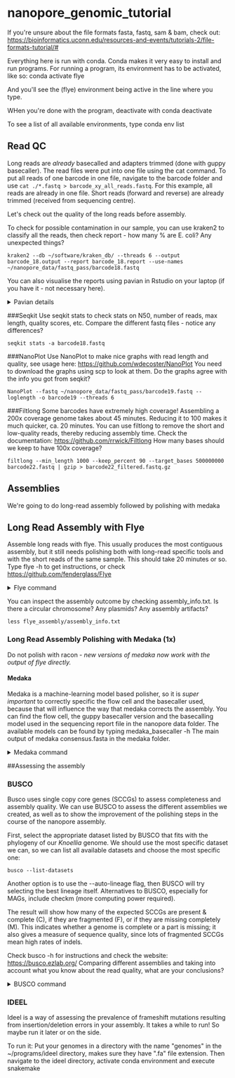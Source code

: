 # nanopore_genomic_tutorial

If you're unsure about the file formats fasta, fastq, sam & bam, check out: https://bioinformatics.uconn.edu/resources-and-events/tutorials-2/file-formats-tutorial/#

Everything here is run with conda. Conda makes it very easy to install and run programs. For running a program, its environment has to be activated, like so:
    conda activate flye

And you'll see the (flye) environment being active in the line where you type.

WHen you're done with the program, deactivate with
    conda deactivate

To see a list of all available environments, type
    conda env list

## Read QC
Long reads are *already* basecalled and adapters trimmed (done with guppy basecaller). The read files were put into one file using the cat command.
To put all reads of one barcode in one file, navigate to the barcode folder and use `cat ./*.fastq > barcode_xy_all_reads.fastq`. For this example, all reads are already in one file.
Short reads (forward and reverse) are already trimmed (received from sequencing centre). 

Let's check out the quality of the long reads before assembly.

To check for possible contamination in our sample, you can use kraken2 to classify all the reads, then check report - how many % are E. coli? Any unexpected things?

    kraken2 --db ~/software/kraken_db/ --threads 6 --output barcode_18.output --report barcode_18.report --use-names ~/nanopore_data/fastq_pass/barcode18.fastq

You can also visualise the reports using pavian in Rstudio on your laptop (if you have it - not necessary here).

<details>
<summary>Pavian details</summary>

Download report file. In RStudio type in

    pavian::runApp(port=5000) 
Then load the report file and visualise the plot in "Samples". We can see that there is some contamination with *Streptomyces* in the long reads file, but the short reads seem fine.
</details>

###Seqkit
Use seqkit stats to check stats on N50, number of reads, max length, quality scores, etc. Compare the different fastq files - notice any differences?

    seqkit stats -a barcode18.fastq

###NanoPlot
Use NanoPlot to make nice graphs with read length and quality, see usage here: https://github.com/wdecoster/NanoPlot
You need to download the graphs using scp to look at them. Do the graphs agree with the info you got from seqkit?

    NanoPlot --fastq ~/nanopore_data/fastq_pass/barcode19.fastq --loglength -o barcode19 --threads 6
    
###Filtlong
Some barcodes have extremely high coverage! Assembling a 200x coverage genome takes about 45 minutes. Reducing it to 100 makes it much quicker, ca. 20 minutes. You can use filtlong to remove the short and low-quality reads, thereby reducing assembly time. Check the documentation: https://github.com/rrwick/Filtlong
How many bases should we keep to have 100x coverage?

    filtlong --min_length 1000 --keep_percent 90 --target_bases 500000000 barcode22.fastq | gzip > barcode22_filtered.fastq.gz


## Assemblies
We're going to do  long-read assembly followed by polishing with medaka

## Long Read Assembly with Flye
Assemble long reads with flye. This usually produces the most contiguous assembly, but it still needs polishing both with long-read specific tools and with the short reads of the same sample. This should take 20 minutes or so. Type flye -h to get instructions, or check https://github.com/fenderglass/Flye

<details>
<summary>Flye command</summary>
    flye --threads 6 --genome-size 4m --nano-raw barcode18.fastq --out-dir barcode18
</details>

You can inspect the assembly outcome by checking assembly_info.txt. Is there a circular chromosome? Any plasmids? Any assembly artifacts?

    less flye_assembly/assembly_info.txt


### Long Read Assembly Polishing with Medaka (1x)

Do not polish with racon - _new versions of medaka now work with the output of flye directly._


#### Medaka
Medaka is a machine-learning model based polisher, so it is _super important_ to correctly specific the flow cell and the basecaller used, because that will influence the way that medaka corrects the assembly. You can find the flow cell, the guppy basecaller version and the basecalling model used in the sequencing report file in the nanopore data folder. The available models can be found by typing medaka_basecaller -h
The main output of medaka consensus.fasta in the medaka folder.

<details>
<summary>Medaka command</summary>
    medaka_consensus -m r941_min_hac_g507 -t 12 -i ~/outputs/filtlong/barcode18.fastq_filtered.fastq.gz -d ~/outputs/flye/barcode18/assembly.fasta -o barcode18_medaka
</details>

##Assessing the assembly

### BUSCO  
Busco uses single copy core genes (SCCGs) to assess completeness and assembly quality. We can use BUSCO to assess the different assemblies we created, as well as to show the improvement of the polishing steps in the course of the nanopore assembly.

First, select the appropriate dataset listed by BUSCO that fits with the phylogeny of our *Knoellia* genome. We should use the most specific dataset we can, so we can list all available datasets and choose the most specific one:

    busco --list-datasets
    
Another option is to use the --auto-lineage flag, then BUSCO will try selecting the best lineage itself. Alternatives to BUSCO, especially for MAGs, include checkm (more computing power required).

The result will show how many of the expected SCCGs are present & complete (C), if they are fragmented (F), or if they are missing completely (M). This indicates whether a genome is complete or a part is missing; it also gives a measure of sequence quality, since lots of fragmented SCCGs mean high rates of indels.

Check busco -h for instructions and check the website: https://busco.ezlab.org/
Comparing different assemblies and taking into account what you know about the read quality, what are your conclusions?

<details>
<summary>BUSCO command</summary>    
    
    busco -m genome -i ~/outputs/flye/barcode18/assembly.fasta -o barcode18_flye_only ---auto-lineage  -c 6
    busco -m genome -i ~/outputs/medaka/barcode18_medaka/consensus.fasta -o barcode18_medaka --auto-lineage -c 6
</details>
    
### IDEEL
Ideel is a way of assessing the prevalence of frameshift mutations resulting from insertion/deletion errors in your assembly. It takes a while to run! So maybe run it later or on the side.

To run it:
Put your genomes in a directory with the name "genomes" in the ~/programs/ideel directory, makes sure they have ".fa" file extension. Then navigate to the ideel directory, activate conda environment and execute
    snakemake



